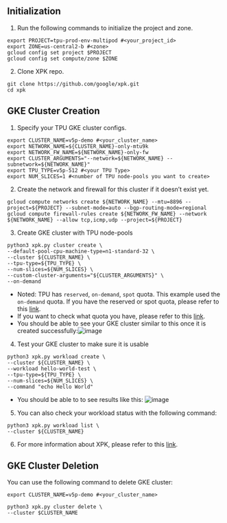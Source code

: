 ## Initialization
1. Run the following commands to initialize the project and zone.
```
export PROJECT=tpu-prod-env-multipod #<your_project_id>
export ZONE=us-central2-b #<zone>
gcloud config set project $PROJECT
gcloud config set compute/zone $ZONE
```

2. Clone XPK repo.
```
git clone https://github.com/google/xpk.git
cd xpk
```

## GKE Cluster Creation 
1. Specify your TPU GKE cluster configs.
```
export CLUSTER_NAME=v5p-demo #<your_cluster_name>
export NETWORK_NAME=${CLUSTER_NAME}-only-mtu9k
export NETWORK_FW_NAME=${NETWORK_NAME}-only-fw
export CLUSTER_ARGUMENTS="--network=${NETWORK_NAME} --subnetwork=${NETWORK_NAME}"
export TPU_TYPE=v5p-512 #<your TPU Type>
export NUM_SLICES=1 #<number of TPU node-pools you want to create>
```

2. Create the network and firewall for this cluster if it doesn’t exist yet.
```
gcloud compute networks create ${NETWORK_NAME} --mtu=8896 --project=${PROJECT} --subnet-mode=auto --bgp-routing-mode=regional
gcloud compute firewall-rules create ${NETWORK_FW_NAME} --network ${NETWORK_NAME} --allow tcp,icmp,udp --project=${PROJECT}
```

3. Create GKE cluster with TPU node-pools
```
python3 xpk.py cluster create \
--default-pool-cpu-machine-type=n1-standard-32 \
--cluster ${CLUSTER_NAME} \
--tpu-type=${TPU_TYPE} \
--num-slices=${NUM_SLICES} \
--custom-cluster-arguments="${CLUSTER_ARGUMENTS}" \
--on-demand
```

  * Noted: TPU has `reserved`, `on-demand`, `spot` quota. This example used the `on-demand` quota. If you have the reserved or spot quota, please refer to this [link](https://github.com/google/xpk?tab=readme-ov-file#cluster-create).
  * If you want to check what quota you have, please refer to this [link](https://cloud.google.com/kubernetes-engine/docs/how-to/tpus#ensure-quota).
  * You should be able to see your GKE cluster similar to this once it is created successfully:![image](https://github.com/user-attachments/assets/60743411-5ee5-4391-bb0e-7ffba4d91c1d)


4. Test your GKE cluster to make sure it is usable
```
python3 xpk.py workload create \
--cluster ${CLUSTER_NAME} \
--workload hello-world-test \
--tpu-type=${TPU_TYPE} \
--num-slices=${NUM_SLICES} \
--command "echo Hello World"
```
* You should be able to to see results like this: ![image](https://github.com/user-attachments/assets/c33010a6-e109-411e-8fb5-afb4edb3fa72)

5. You can also check your workload status with the following command:
  ```
python3 xpk.py workload list \
--cluster ${CLUSTER_NAME}
  ```
6. For more information about XPK, please refer to this [link](https://github.com/google/xpk).

## GKE Cluster Deletion
You can use the following command to delete GKE cluster:
```
export CLUSTER_NAME=v5p-demo #<your_cluster_name>

python3 xpk.py cluster delete \
--cluster $CLUSTER_NAME
```
